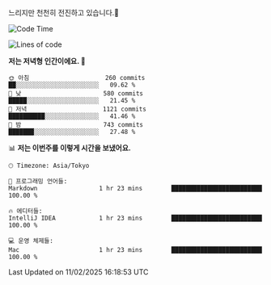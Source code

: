 느리지만 천천히 전진하고 있습니다.🐢

<!--START_SECTION:waka-->
![Code Time](http://img.shields.io/badge/Code%20Time-1%2C521%20hrs%2053%20mins-blue)

![Lines of code](https://img.shields.io/badge/%EC%A0%80%EB%8A%94%20%EC%97%AC%ED%83%9C%EA%B9%8C%EC%A7%80%20-916.3%20thousand%20%EC%A4%84%EC%9D%98%20%EC%BD%94%EB%93%9C%EB%A5%BC%20%EC%9E%91%EC%84%B1%ED%96%88%EC%96%B4%EC%9A%94.-blue)

**저는 저녁형 인간이에요. 🦉** 

```text
🌞 아침                     260 commits         ██░░░░░░░░░░░░░░░░░░░░░░░   09.62 % 
🌆 낮　                     580 commits         █████░░░░░░░░░░░░░░░░░░░░   21.45 % 
🌃 저녁                     1121 commits        ██████████░░░░░░░░░░░░░░░   41.46 % 
🌙 밤　                     743 commits         ███████░░░░░░░░░░░░░░░░░░   27.48 % 
```


📊 **저는 이번주를 이렇게 시간을 보냈어요.** 

```text
🕑︎ Timezone: Asia/Tokyo

💬 프로그래밍 언어들: 
Markdown                 1 hr 23 mins        █████████████████████████   100.00 % 

🔥 에디터들: 
IntelliJ IDEA            1 hr 23 mins        █████████████████████████   100.00 % 

💻 운영 체제들: 
Mac                      1 hr 23 mins        █████████████████████████   100.00 % 
```


 Last Updated on 11/02/2025 16:18:53 UTC
<!--END_SECTION:waka-->
